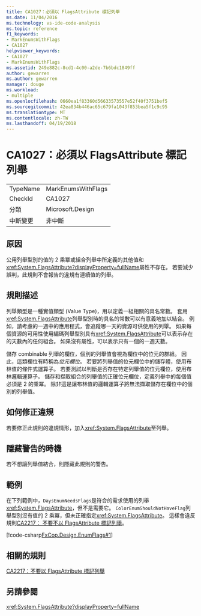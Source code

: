 ```yaml
---
title: CA1027：必須以 FlagsAttribute 標記列舉
ms.date: 11/04/2016
ms.technology: vs-ide-code-analysis
ms.topic: reference
f1_keywords:
- MarkEnumsWithFlags
- CA1027
helpviewer_keywords:
- CA1027
- MarkEnumsWithFlags
ms.assetid: 249e882c-8cd1-4c00-a2de-7b6bdc1849ff
author: gewarren
ms.author: gewarren
manager: douge
ms.workload:
- multiple
ms.openlocfilehash: 0660ea1f83360d56633573557e52f40f3751bef5
ms.sourcegitcommit: 42ea834b446ac65c679fa1043f853bea5f1c9c95
ms.translationtype: MT
ms.contentlocale: zh-TW
ms.lasthandoff: 04/19/2018
---
```

# <a name="ca1027-mark-enums-with-flagsattribute"></a>CA1027：必須以 FlagsAttribute 標記列舉
|||
|-|-|
|TypeName|MarkEnumsWithFlags|
|CheckId|CA1027|
|分類|Microsoft.Design|
|中斷變更|非中斷|

## <a name="cause"></a>原因
 公用列舉型別的值的 2 乘冪或組合列舉中所定義的其他值和<xref:System.FlagsAttribute?displayProperty=fullName>屬性不存在。 若要減少誤判，此規則不會報告的違規有連續值的列舉。

## <a name="rule-description"></a>規則描述
 列舉類型是一種實值類型 (Value Type)，用以定義一組相關的具名常數。 套用<xref:System.FlagsAttribute>列舉型別時的具名的常數可以有意義地加以結合。 例如，請考慮的一週中的應用程式，會追蹤哪一天的資源可供使用的列舉。 如果每個資源的可用性使用編碼列舉型別具有<xref:System.FlagsAttribute>可以表示存在的天數內的任何組合。 如果沒有屬性，可以表示只有一個的一週天數。

 儲存 combinable 列舉的欄位，個別的列舉值會視為欄位中的位元的群組。 因此，這類欄位有時稱為*位元欄位*。 若要將列舉值的位元欄位中的儲存體，使用布林值的條件式運算子。 若要測試以判斷是否存在特定列舉值的位元欄位，使用布林邏輯運算子。 儲存和擷取組合的列舉值的正確位元欄位，定義列舉中的每個值必須是 2 的乘冪。 除非這是讓布林值的邏輯運算子將無法擷取儲存在欄位中的個別的列舉值。

## <a name="how-to-fix-violations"></a>如何修正違規
 若要修正此規則的違規情形，加入<xref:System.FlagsAttribute>至列舉。

## <a name="when-to-suppress-warnings"></a>隱藏警告的時機
 若不想讓列舉值結合，則隱藏此規則的警告。

## <a name="example"></a>範例
 在下列範例中，`DaysEnumNeedsFlags`是符合的需求使用的列舉<xref:System.FlagsAttribute>，但不是需要它。 `ColorEnumShouldNotHaveFlag`列舉型別沒有值的 2 乘冪，但未正確指定<xref:System.FlagsAttribute>。 這樣會違反規則[CA2217： 不要不以 FlagsAttribute 標記列舉](../code-quality/ca2217-do-not-mark-enums-with-flagsattribute.md)。

 [!code-csharp[FxCop.Design.EnumFlags#1](../code-quality/codesnippet/CSharp/ca1027-mark-enums-with-flagsattribute_1.cs)]

## <a name="related-rules"></a>相關的規則
 [CA2217：不要以 FlagsAttribute 標記列舉](../code-quality/ca2217-do-not-mark-enums-with-flagsattribute.md)

## <a name="see-also"></a>另請參閱
 <xref:System.FlagsAttribute?displayProperty=fullName>
